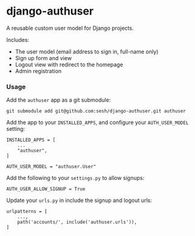 # django-authuser

A reusable custom user model for Django projects.

Includes:

- The user model (email address to sign in, full-name only)
- Sign up form and view
- Logout view with redirect to the homepage
- Admin registration

### Usage

Add the `authuser` app as a git submodule:

```
git submodule add git@github.com:sesh/django-authuser.git authuser
```

Add the app to your `INSTALLED_APPS`, and configure your `AUTH_USER_MODEL` setting:

```
INSTALLED_APPS = [
    ...
    "authuser",
]

AUTH_USER_MODEL = "authuser.User"
```

Add the following to your `settings.py` to allow signups:

```
AUTH_USER_ALLOW_SIGNUP = True
```

Update your `urls.py` in include the signup and logout urls:

```
urlpatterns = [
    ...,
    path('accounts/', include('authuser.urls')),
]
```
